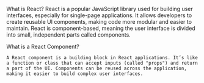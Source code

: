 What is React?
    React is a popular JavaScript library used for building user interfaces, especially for single-page applications. It allows developers to create reusable UI components, making code more modular and easier to maintain. React is component-based, meaning the user interface is divided into small, independent parts called components.


What is a React Component?

    A React component is a building block in React applications. It’s like a function or class that can accept inputs (called "props") and return a part of the UI. Components can be reused across the application, making it easier to build complex user interfaces.
